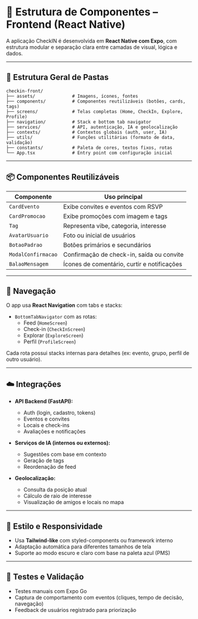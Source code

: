 
# 🧱 Estrutura de Componentes – Frontend (React Native)

A aplicação CheckIN é desenvolvida em **React Native com Expo**, com estrutura modular e separação clara entre camadas de visual, lógica e dados.

---

## 📁 Estrutura Geral de Pastas

```
checkin-front/
├── assets/              # Imagens, ícones, fontes
├── components/          # Componentes reutilizáveis (botões, cards, tags)
├── screens/             # Telas completas (Home, CheckIn, Explore, Profile)
├── navigation/          # Stack e bottom tab navigator
├── services/            # API, autenticação, IA e geolocalização
├── contexts/            # Contextos globais (auth, user, IA)
├── utils/               # Funções utilitárias (formato de data, validação)
├── constants/           # Paleta de cores, textos fixos, rotas
└── App.tsx              # Entry point com configuração inicial
```

---

## 📦 Componentes Reutilizáveis

| Componente        | Uso principal                                           |
|-------------------|---------------------------------------------------------|
| `CardEvento`      | Exibe convites e eventos com RSVP                      |
| `CardPromocao`    | Exibe promoções com imagem e tags                      |
| `Tag`             | Representa vibe, categoria, interesse                  |
| `AvatarUsuario`   | Foto ou inicial de usuários                            |
| `BotaoPadrao`     | Botões primários e secundários                         |
| `ModalConfirmacao`| Confirmação de check-in, saída ou convite              |
| `BalaoMensagem`   | Ícones de comentário, curtir e notificações            |

---

## 🔁 Navegação

O app usa **React Navigation** com tabs e stacks:

- `BottomTabNavigator` com as rotas:
  - Feed (`HomeScreen`)
  - Check-in (`CheckInScreen`)
  - Explorar (`ExploreScreen`)
  - Perfil (`ProfileScreen`)

Cada rota possui stacks internas para detalhes (ex: evento, grupo, perfil de outro usuário).

---

## ☁️ Integrações

- **API Backend (FastAPI):**
  - Auth (login, cadastro, tokens)
  - Eventos e convites
  - Locais e check-ins
  - Avaliações e notificações

- **Serviços de IA (internos ou externos):**
  - Sugestões com base em contexto
  - Geração de tags
  - Reordenação de feed

- **Geolocalização:**
  - Consulta da posição atual
  - Cálculo de raio de interesse
  - Visualização de amigos e locais no mapa

---

## 📐 Estilo e Responsividade

- Usa **Tailwind-like** com styled-components ou framework interno
- Adaptação automática para diferentes tamanhos de tela
- Suporte ao modo escuro e claro com base na paleta azul (PMS)

---

## 🧪 Testes e Validação

- Testes manuais com Expo Go
- Captura de comportamento com eventos (cliques, tempo de decisão, navegação)
- Feedback de usuários registrado para priorização
